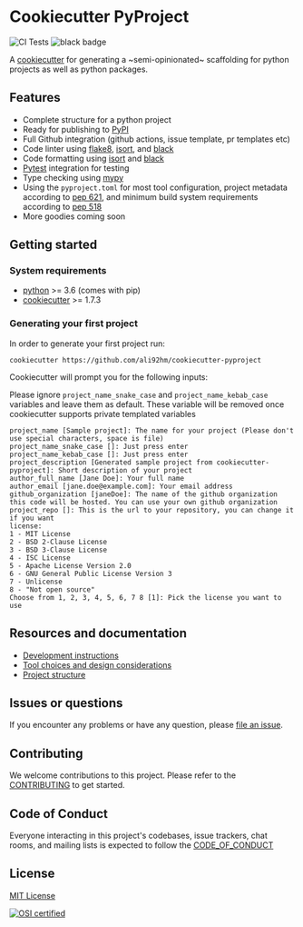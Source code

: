 # Cookiecutter PyProject

![CI Tests] ![black badge]

A [cookiecutter] for generating a ~semi-opinionated~ scaffolding for python projects as well as python packages.

## Features

-   Complete structure for a python project
-   Ready for publishing to [PyPI]
-   Full Github integration (github actions, issue template, pr templates etc)
-   Code linter using [flake8], [isort], and [black]
-   Code formatting using [isort] and [black]
-   [Pytest] integration for testing
-   Type checking using [mypy]
-   Using the `pyproject.toml` for most tool configuration,
    project metadata according to [pep 621], and minimum build system requirements according to [pep 518]
-   More goodies coming soon

## Getting started

### System requirements

-   [python] >= 3.6 (comes with pip)
-   [cookiecutter] >= 1.7.3

### Generating your first project

In order to generate your first project run:

```
cookiecutter https://github.com/ali92hm/cookiecutter-pyproject
```

Cookiecutter will prompt you for the following inputs:

Please ignore `project_name_snake_case` and `project_name_kebab_case` variables and leave them as default. These variable will be removed once cookiecutter supports private templated variables

```no-highlight
project_name [Sample project]: The name for your project (Please don't use special characters, space is file)
project_name_snake_case []: Just press enter
project_name_kebab_case []: Just press enter
project_description [Generated sample project from cookiecutter-pyproject]: Short description of your project
author_full_name [Jane Doe]: Your full name
author_email [jane.doe@example.com]: Your email address
github_organization [janeDoe]: The name of the github organization this code will be hosted. You can use your own github organization
project_repo []: This is the url to your repository, you can change it if you want
license:
1 - MIT License
2 - BSD 2-Clause License
3 - BSD 3-Clause License
4 - ISC License
5 - Apache License Version 2.0
6 - GNU General Public License Version 3
7 - Unlicense
8 - "Not open source"
Choose from 1, 2, 3, 4, 5, 6, 7 8 [1]: Pick the license you want to use
```

## Resources and documentation

-   [Development instructions]
-   [Tool choices and design considerations]
-   [Project structure]

## Issues or questions

If you encounter any problems or have any question, please [file an issue].

## Contributing

We welcome contributions to this project. Please refer to the [CONTRIBUTING] to get started.

## Code of Conduct

Everyone interacting in this project's codebases, issue trackers,
chat rooms, and mailing lists is expected to follow the [CODE_OF_CONDUCT]

## License

[MIT License]

[![OSI certified][osi_certified]][mit license]

[ci tests]: https://github.com/ali92hm/cookiecutter-pyproject/actions/workflows/tests.yml/badge.svg
[black badge]: https://img.shields.io/badge/code%20style-black-000000.svg
[cookiecutter]: https://github.com/cookiecutter/cookiecutter
[file an issue]: https://github.com/ali92hm/cookiecutter-pyproject/issues
[contributing]: ./CONTRIBUTING.md
[development instructions]: ./docs/development-instructions
[tool choices and design considerations]: ./docs/tool-choices
[project structure]: ./docs/project-structure
[code_of_conduct]: ./CODE_OF_CONDUCT.md
[mit license]: http://opensource.org/licenses/MIT
[osi_certified]: https://opensource.org/trademarks/osi-certified/web/osi-certified-120x100.png
[python]: https://www.python.org/downloads/
[pypi]: https://pypi.org/
[isort]: https://pycqa.github.io/isort/
[black]: https://black.readthedocs.io/en/stable/
[flake8]: https://flake8.pycqa.org/en/latest/
[mypy]: https://mypy.readthedocs.io/en/stable/
[pytest]: https://docs.pytest.org/en/6.2.x/
[pep 518]: https://www.python.org/dev/peps/pep-0518/
[pep 621]: https://www.python.org/dev/peps/pep-0621/
